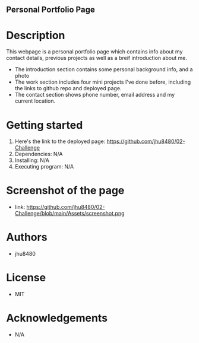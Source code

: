 ## Personal Portfolio Page

# Description

This webpage is a personal portfolio page which contains info about my contact details, previous projects as well as a breif introduction about me.

- The introduction section contains some personal background info, and a photo
- The work section includes four mini projects I've done before, including the links to github repo and deployed page.
- The contact section shows phone number, email address and my current location.

# Getting started

1. Here's the link to the deployed page:
   https://github.com/jhu8480/02-Challenge
2. Dependencies: N/A
3. Installing: N/A
4. Executing program: N/A

# Screenshot of the page

- link: https://github.com/jhu8480/02-Challenge/blob/main/Assets/screenshot.png

# Authors

- jhu8480

# License

- MIT

# Acknowledgements

- N/A
